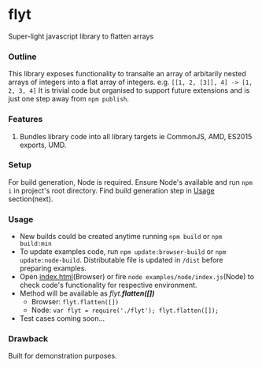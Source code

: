 # flyt
Super-light javascript library to flatten arrays

### Outline

This library exposes functionality to transalte an array of
arbitarily nested arrays of integers into a flat array of integers. e.g. 
`[[1, 2, [3]], 4] -> [1, 2, 3, 4]`
It is trivial code but organised to support future extensions and is just
one step away from `npm publish`.

### Features

1. Bundles library code into all library targets ie CommonJS, AMD, ES2015 exports, UMD.

### Setup
For build generation, Node is required. Ensure Node's available and run `npm i` in project's root directory. Find build generation step in [Usage](#Usage) section(next). 

### Usage
- New builds could be created anytime running `npm build` or `npm build:min`
- To update examples code, run `npm update:browser-build` or `npm update:node-build`. Distributable file is updated in `/dist` before
  preparing examples.
- Open [index.html](/examples/browser/index.html)(Browser) or fire `node examples/node/index.js`(Node) to check code's
  functionality for respective environment. 
- Method will be available as _flyt.**flatten([])**_
    - Browser: `flyt.flatten([])`
    - Node: `var flyt = require('./flyt'); flyt.flatten([]);`
- Test cases coming soon...

### Drawback

Built for demonstration purposes.
